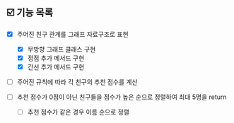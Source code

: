 ## ☑️ 기능 목록

- [x] 주어진 친구 관계를 그래프 자료구조로 표현
  
  - [x] 무방향 그래프 클래스 구현
  - [x] 정점 추가 메서드 구현
  - [x] 간선 추가 메서드 구현

- [ ] 주어진 규칙에 따라 각 친구의 추천 점수를 계산

- [ ] 추천 점수가 0점이 아닌 친구들을 점수가 높은 순으로 정렬하여 최대 5명을 return
  
  - [ ] 추천 점수가 같은 경우 이름 순으로 정렬
